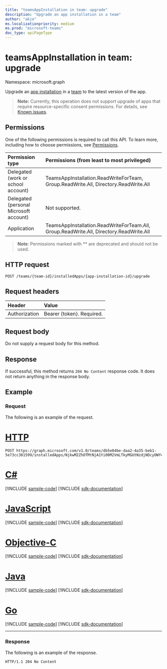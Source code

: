 ```yaml
---
title: "teamsAppInstallation in team: upgrade"
description: "Upgrade an app installation in a team"
author: "akjo"
ms.localizationpriority: medium
ms.prod: "microsoft-teams"
doc_type: apiPageType
---
```


# teamsAppInstallation in team: upgrade

Namespace: microsoft.graph

Upgrade an [app installation](../resources/teamsappinstallation.md) in a [team](../resources/team.md) to the latest version of the app.

> **Note:** Currently, this operation does not support upgrade of apps that require resource-specific consent permissions. For details, see [Known issues](/graph/known-issues#Installation-of-apps-that-require-resource-specific-consent-permissions-is-not-supported).

## Permissions

One of the following permissions is required to call this API. To learn more, including how to choose permissions, see [Permissions](/graph/permissions-reference).

|Permission type      | Permissions (from least to most privileged)              |
|:--------------------|:---------------------------------------------------------|
|Delegated (work or school account) | TeamsAppInstallation.ReadWriteForTeam, Group.ReadWrite.All, Directory.ReadWrite.All |
|Delegated (personal Microsoft account) | Not supported.    |
|Application | TeamsAppInstallation.ReadWriteForTeam.All, Group.ReadWrite.All, Directory.ReadWrite.All |

> **Note**: Permissions marked with ** are deprecated and should not be used.

## HTTP request
<!-- { "blockType": "ignored" } -->
```http
POST /teams/{team-id}/installedApps/{app-installation-id}/upgrade
```

## Request headers

| Header       | Value |
|:---------------|:--------|
| Authorization  | Bearer {token}. Required.  |

## Request body

Do not supply a request body for this method.

## Response

If successful, this method returns `204 No Content` response code. It does not return anything in the response body.

## Example

### Request

The following is an example of the request.


# [HTTP](#tab/http)
<!-- {
  "blockType": "request",
  "name": "upgrade_teamsapp_in_team"
}-->

```http
POST https://graph.microsoft.com/v1.0/teams/db5e04be-daa2-4a35-beb1-5e73cc381599/installedApps/NjkwM2ZhOTMtNjA1Yi00M2VmLTkyMGUtNzdjNDcyOWY4MjU4IyMwMjQwYTM2OC0yNWUwLTQ1NjktOGViZS0xMzYwMWNiNTVhMTg=/upgrade
```
# [C#](#tab/csharp)
[!INCLUDE [sample-code](../includes/snippets/csharp/upgrade-teamsapp-in-team-csharp-snippets.md)]
[!INCLUDE [sdk-documentation](../includes/snippets/snippets-sdk-documentation-link.md)]

# [JavaScript](#tab/javascript)
[!INCLUDE [sample-code](../includes/snippets/javascript/upgrade-teamsapp-in-team-javascript-snippets.md)]
[!INCLUDE [sdk-documentation](../includes/snippets/snippets-sdk-documentation-link.md)]

# [Objective-C](#tab/objc)
[!INCLUDE [sample-code](../includes/snippets/objc/upgrade-teamsapp-in-team-objc-snippets.md)]
[!INCLUDE [sdk-documentation](../includes/snippets/snippets-sdk-documentation-link.md)]

# [Java](#tab/java)
[!INCLUDE [sample-code](../includes/snippets/java/upgrade-teamsapp-in-team-java-snippets.md)]
[!INCLUDE [sdk-documentation](../includes/snippets/snippets-sdk-documentation-link.md)]

# [Go](#tab/go)
[!INCLUDE [sample-code](../includes/snippets/go/upgrade-teamsapp-in-team-go-snippets.md)]
[!INCLUDE [sdk-documentation](../includes/snippets/snippets-sdk-documentation-link.md)]

---



### Response

The following is an example of the response. 

<!-- {
  "blockType": "response",
  "name": "upgrade_teamsapp_in_team",
  "truncated": true
} -->
```http
HTTP/1.1 204 No Content
```


<!-- uuid: 8fcb5dbc-d5aa-4681-8e31-b001d5168d79
2015-10-25 14:57:30 UTC -->
<!--
{
  "type": "#page.annotation",
  "description": "Upgrade app in team",
  "keywords": "",
  "section": "documentation",
  "tocPath": "",
  "suppressions": []
}
-->


